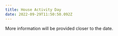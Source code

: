 ```yaml
---
title: House Activity Day
date: 2022-09-29T11:50:50.092Z
---
```

More information will be provided closer to the date.